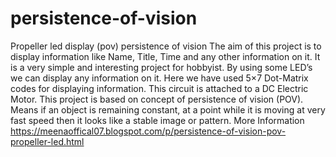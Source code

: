# persistence-of-vision
Propeller led display (pov) persistence of vision
  The aim of this project is to display information like Name, Title, Time and any other information on it. It is a very simple and interesting project for hobbyist. By using some LED’s we can display any information on it. Here we have used 5×7 Dot-Matrix codes for displaying information. This circuit is attached to a DC Electric Motor. This project is based on concept of persistence of vision (POV).  Means if an object is remaining constant, at a point while it is moving at very fast speed then it looks like a stable image or pattern.
  More Information
  https://meenaoffical07.blogspot.com/p/persistence-of-vision-pov-propeller-led.html

